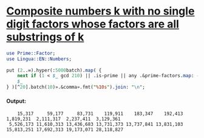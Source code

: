 [1]: https://rosettacode.org/wiki/Composite_numbers_k_with_no_single_digit_factors_whose_factors_are_all_substrings_of_k

# [Composite numbers k with no single digit factors whose factors are all substrings of k][1]

```perl
use Prime::Factor;
use Lingua::EN::Numbers;
 
put (2..∞).hyper(:5000batch).map( {
    next if (1 < $_ gcd 210) || .is-prime || any .&prime-factors.map: -> $n { !.contains: $n };
    $_
} )[^20].batch(10)».&comma».fmt("%10s").join: "\n";
```

#### Output:
```
    15,317     59,177     83,731    119,911    183,347    192,413  1,819,231  2,111,317  2,237,411  3,129,361
 5,526,173 11,610,313 13,436,683 13,731,373 13,737,841 13,831,103 15,813,251 17,692,313 19,173,071 28,118,827
```
